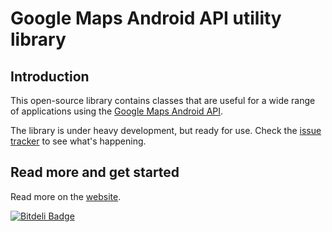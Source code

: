 # Google Maps Android API utility library

## Introduction

This open-source library contains classes that are useful for a wide
range of applications using the [Google Maps Android
API](http://developer.android.com/google/play-services/maps.html).

The library is under heavy development, but ready for use. Check the
[issue tracker][issues] to see what's happening.

## Read more and get started

Read more on the [website][website].

[issues]: https://github.com/googlemaps/android-maps-utils/issues
[website]: http://googlemaps.github.io/android-maps-utils/



[![Bitdeli Badge](https://d2weczhvl823v0.cloudfront.net/googlemaps/android-maps-utils/trend.png)](https://bitdeli.com/free "Bitdeli Badge")


